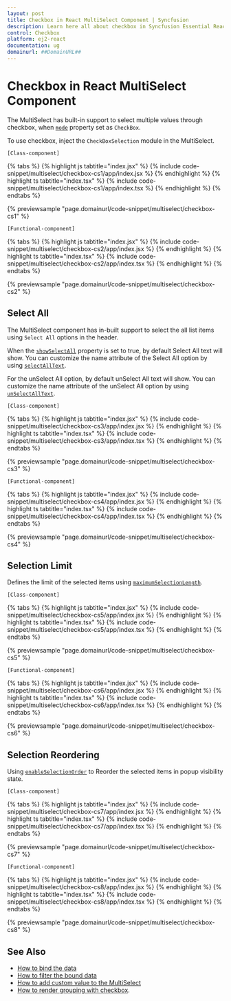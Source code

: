 ```yaml
---
layout: post
title: Checkbox in React MultiSelect Component | Syncfusion
description: Learn here all about checkbox in Syncfusion Essential React MultiSelect component, its elements and more.
control: Checkbox 
platform: ej2-react
documentation: ug
domainurl: ##DomainURL##
---
```


# Checkbox in React MultiSelect Component

The MultiSelect has built-in support to select multiple values through checkbox, when [`mode`](https://ej2.syncfusion.com/react/documentation/api/multi-select/#mode) property set as `CheckBox`.

To use checkbox, inject the `CheckBoxSelection` module in the MultiSelect.

`[Class-component]`

{% tabs %}
{% highlight js tabtitle="index.jsx" %}
{% include code-snippet/multiselect/checkbox-cs1/app/index.jsx %}
{% endhighlight %}
{% highlight ts tabtitle="index.tsx" %}
{% include code-snippet/multiselect/checkbox-cs1/app/index.tsx %}
{% endhighlight %}
{% endtabs %}

 {% previewsample "page.domainurl/code-snippet/multiselect/checkbox-cs1" %}

`[Functional-component]`

{% tabs %}
{% highlight js tabtitle="index.jsx" %}
{% include code-snippet/multiselect/checkbox-cs2/app/index.jsx %}
{% endhighlight %}
{% highlight ts tabtitle="index.tsx" %}
{% include code-snippet/multiselect/checkbox-cs2/app/index.tsx %}
{% endhighlight %}
{% endtabs %}

 {% previewsample "page.domainurl/code-snippet/multiselect/checkbox-cs2" %}

## Select All

The MultiSelect component has in-built support to select the all list items using `Select All` options in the header.

When the [`showSelectAll`](https://ej2.syncfusion.com/react/documentation/api/multi-select/#showselectall) property is set to true, by default Select All text will show. You can customize the name attribute of the Select All option by using [`selectAllText`](https://ej2.syncfusion.com/react/documentation/api/multi-select/#selectalltext).

For the unSelect All option, by default unSelect All text will show. You can customize the name attribute of the unSelect All option by using [`unSelectAllText`](https://ej2.syncfusion.com/react/documentation/api/multi-select/#unselectalltext).

`[Class-component]`

{% tabs %}
{% highlight js tabtitle="index.jsx" %}
{% include code-snippet/multiselect/checkbox-cs3/app/index.jsx %}
{% endhighlight %}
{% highlight ts tabtitle="index.tsx" %}
{% include code-snippet/multiselect/checkbox-cs3/app/index.tsx %}
{% endhighlight %}
{% endtabs %}

 {% previewsample "page.domainurl/code-snippet/multiselect/checkbox-cs3" %}

`[Functional-component]`

{% tabs %}
{% highlight js tabtitle="index.jsx" %}
{% include code-snippet/multiselect/checkbox-cs4/app/index.jsx %}
{% endhighlight %}
{% highlight ts tabtitle="index.tsx" %}
{% include code-snippet/multiselect/checkbox-cs4/app/index.tsx %}
{% endhighlight %}
{% endtabs %}

 {% previewsample "page.domainurl/code-snippet/multiselect/checkbox-cs4" %}

## Selection Limit

Defines the limit of the selected items using [`maximumSelectionLength`](https://ej2.syncfusion.com/react/documentation/api/multi-select/#maximumselectionlength).

`[Class-component]`

{% tabs %}
{% highlight js tabtitle="index.jsx" %}
{% include code-snippet/multiselect/checkbox-cs5/app/index.jsx %}
{% endhighlight %}
{% highlight ts tabtitle="index.tsx" %}
{% include code-snippet/multiselect/checkbox-cs5/app/index.tsx %}
{% endhighlight %}
{% endtabs %}

 {% previewsample "page.domainurl/code-snippet/multiselect/checkbox-cs5" %}

`[Functional-component]`

{% tabs %}
{% highlight js tabtitle="index.jsx" %}
{% include code-snippet/multiselect/checkbox-cs6/app/index.jsx %}
{% endhighlight %}
{% highlight ts tabtitle="index.tsx" %}
{% include code-snippet/multiselect/checkbox-cs6/app/index.tsx %}
{% endhighlight %}
{% endtabs %}

 {% previewsample "page.domainurl/code-snippet/multiselect/checkbox-cs6" %}

## Selection Reordering

Using [`enableSelectionOrder`](https://ej2.syncfusion.com/react/documentation/api/multi-select/#enableselectionorder) to Reorder the selected items in popup visibility state.

`[Class-component]`

{% tabs %}
{% highlight js tabtitle="index.jsx" %}
{% include code-snippet/multiselect/checkbox-cs7/app/index.jsx %}
{% endhighlight %}
{% highlight ts tabtitle="index.tsx" %}
{% include code-snippet/multiselect/checkbox-cs7/app/index.tsx %}
{% endhighlight %}
{% endtabs %}

 {% previewsample "page.domainurl/code-snippet/multiselect/checkbox-cs7" %}

`[Functional-component]`

{% tabs %}
{% highlight js tabtitle="index.jsx" %}
{% include code-snippet/multiselect/checkbox-cs8/app/index.jsx %}
{% endhighlight %}
{% highlight ts tabtitle="index.tsx" %}
{% include code-snippet/multiselect/checkbox-cs8/app/index.tsx %}
{% endhighlight %}
{% endtabs %}

 {% previewsample "page.domainurl/code-snippet/multiselect/checkbox-cs8" %}

## See Also

* [How to bind the data](./data-binding)
* [How to filter the bound data](./filtering)
* [How to add custom value to the MultiSelect](./custom-value)
* [How to render grouping with checkbox](./grouping#grouping-with-checkbox).